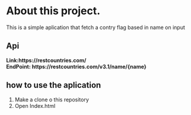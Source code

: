 # About this project.

This is a simple aplication that fetch a contry flag based in name on input 
<h2>Api</h2>
<b>Link:https://restcountries.com/</b>
<br>
<b>EndPoint: https://restcountries.com/v3.1/name/{name}</b>
<h2>how to use the aplication </h2>

 1. Make a clone o this repository
 2. Open Index.html
